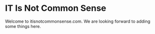 # IT Is Not Common Sense
Welcome to itisnotcommonsense.com.  We are looking forward to adding some things here.

